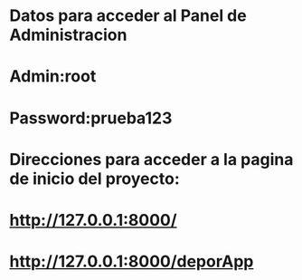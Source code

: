 # Datos para acceder al Panel de Administracion
 # Admin:root
 # Password:prueba123

# Direcciones para acceder a la pagina de inicio del proyecto: 
 # http://127.0.0.1:8000/
 # http://127.0.0.1:8000/deporApp